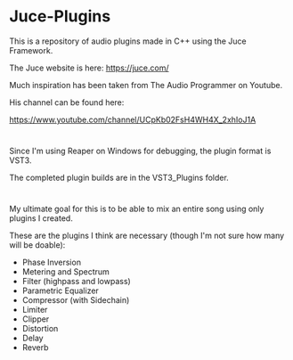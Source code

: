 # Juce-Plugins

This is a repository of audio plugins made in C++ using the Juce Framework.

The Juce website is here: 
https://juce.com/

Much inspiration has been taken from The Audio Programmer on Youtube.

His channel can be found here:

https://www.youtube.com/channel/UCpKb02FsH4WH4X_2xhIoJ1A

# 

Since I'm using Reaper on Windows for debugging, the plugin format is VST3.

The completed plugin builds are in the VST3_Plugins folder.

# 

My ultimate goal for this is to be able to mix an entire song using only plugins I created.

These are the plugins I think are necessary (though I'm not sure how many will be doable):

* Phase Inversion
* Metering and Spectrum
* Filter (highpass and lowpass)
* Parametric Equalizer
* Compressor (with Sidechain)
* Limiter
* Clipper
* Distortion
* Delay
* Reverb
